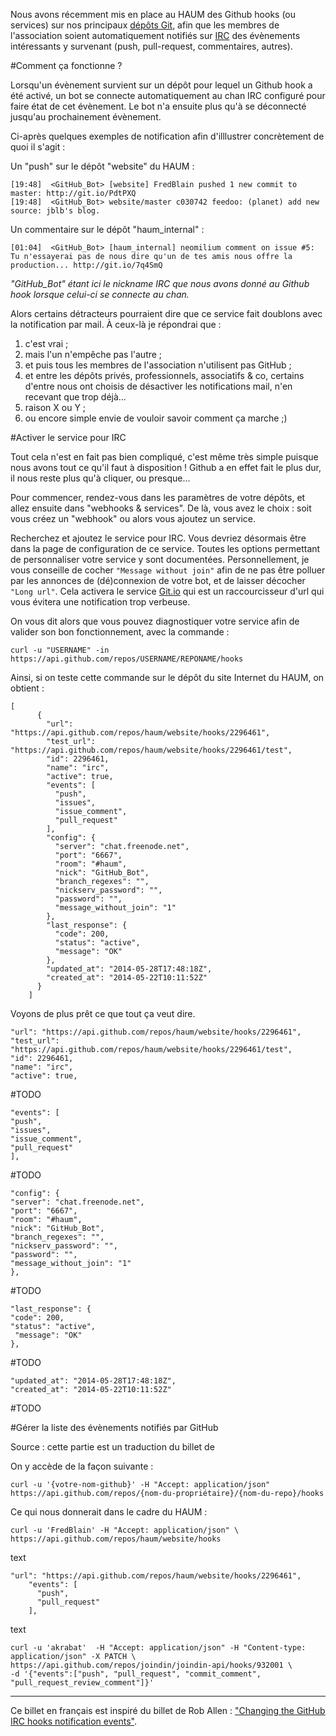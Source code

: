 <!--t Activer un Github hook pour IRC t-->

Nous avons récemment mis en place au HAUM des Github hooks (ou services) sur nos principaux [dépôts Git][1], afin que les membres de l'association soient automatiquement notifiés sur [IRC][2] des évènements intéressants y survenant (push, pull-request, commentaires, autres).

#Comment ça fonctionne ?

Lorsqu'un évènement survient sur un dépôt pour lequel un Github hook a été activé, un bot se connecte automatiquement au chan IRC configuré pour faire état de cet évènement. Le bot n'a ensuite plus qu'à se déconnecté jusqu'au prochainement évènement. 

Ci-après quelques exemples de notification afin d'illlustrer concrètement de quoi il s'agit :

Un "push" sur le dépôt "website" du HAUM :

    [19:48]  <GitHub_Bot> [website] FredBlain pushed 1 new commit to master: http://git.io/PdtPXQ  
    [19:48]  <GitHub_Bot> website/master c030742 feedoo: (planet) add new source: jblb's blog.

Un commentaire  sur le dépôt "haum_internal" :

    [01:04]  <GitHub_Bot> [haum_internal] neomilium comment on issue #5: Tu n'essayerai pas de nous dire qu'un de tes amis nous offre la production... http://git.io/7q4SmQ 

 *"GitHub_Bot" étant ici le nickname IRC que nous avons donné au Github hook lorsque celui-ci se connecte au chan.*

Alors certains détracteurs pourraient dire que ce service fait doublons avec la notification par mail. À ceux-là je répondrai que :

 1. c'est vrai ;
 2. mais l'un n'empêche pas l'autre ;
 3. et puis tous les membres de l'association n'utilisent pas GitHub ;
 4. et entre les dépôts privés, professionnels, associatifs & co, certains d'entre nous ont choisis de désactiver les notifications mail, n'en recevant que trop déjà...
 5. raison X ou Y ;
 6. ou encore simple envie de vouloir savoir comment ça marche ;)

#Activer le service pour IRC

Tout cela n'est en fait pas bien compliqué, c'est même très simple puisque nous avons tout ce qu'il faut à disposition !
Github a en effet fait le plus dur, il nous reste plus qu'à cliquer, ou presque...

Pour commencer, rendez-vous dans les paramètres de votre dépôts, et allez ensuite dans "webhooks & services".
De là, vous avez le choix :  soit vous créez un "webhook" ou alors vous ajoutez un service.

Recherchez et ajoutez le service pour IRC. Vous devriez désormais être dans la page de configuration de ce service.
Toutes les options permettant de personnaliser votre service y sont documentées.
Personnellement, je vous conseille de cocher `"Message without join"` afin de ne pas être polluer par les annonces de (dé)connexion de votre bot, et de laisser décocher `"Long url"`. Cela activera le service [Git.io][3] qui est un raccourcisseur d'url qui vous évitera une notification trop verbeuse.

On vous dit alors que vous pouvez diagnostiquer votre service afin de valider son bon fonctionnement, avec la commande :

    curl -u "USERNAME" -in https://api.github.com/repos/USERNAME/REPONAME/hooks

Ainsi, si on teste cette commande sur le dépôt du site Internet du HAUM, on obtient :

    

    [
          {
            "url": "https://api.github.com/repos/haum/website/hooks/2296461",
            "test_url": "https://api.github.com/repos/haum/website/hooks/2296461/test",
            "id": 2296461,
            "name": "irc",
            "active": true,
            "events": [
              "push",
              "issues",
              "issue_comment",
              "pull_request"
            ],
            "config": {
              "server": "chat.freenode.net",
              "port": "6667",
              "room": "#haum",
              "nick": "GitHub_Bot",
              "branch_regexes": "",
              "nickserv_password": "",
              "password": "",
              "message_without_join": "1"
            },
            "last_response": {
              "code": 200,
              "status": "active",
              "message": "OK"
            },
            "updated_at": "2014-05-28T17:48:18Z",
            "created_at": "2014-05-22T10:11:52Z"
          }
        ]

Voyons de plus prêt ce que tout ça veut dire.

    "url": "https://api.github.com/repos/haum/website/hooks/2296461",
    "test_url": "https://api.github.com/repos/haum/website/hooks/2296461/test",
    "id": 2296461,
    "name": "irc",
    "active": true,

#TODO

    "events": [
    "push",
    "issues",
    "issue_comment",
    "pull_request"
    ],

#TODO

    "config": {
    "server": "chat.freenode.net",
    "port": "6667",
    "room": "#haum",
    "nick": "GitHub_Bot",
    "branch_regexes": "",
    "nickserv_password": "",
    "password": "",
    "message_without_join": "1"
    },

#TODO

    "last_response": {
    "code": 200,
    "status": "active",
     "message": "OK"
    },

#TODO

    "updated_at": "2014-05-28T17:48:18Z",
    "created_at": "2014-05-22T10:11:52Z"

#TODO

#Gérer la liste des évènements notifiés par GitHub

Source : cette partie est un traduction du billet de 

On y accède de la façon suivante :

    curl -u '{votre-nom-github}' -H "Accept: application/json" 
    https://api.github.com/repos/{nom-du-propriétaire}/{nom-du-repo}/hooks

Ce qui nous donnerait dans le cadre du HAUM : 

    curl -u 'FredBlain' -H "Accept: application/json" \
    https://api.github.com/repos/haum/website/hooks

text

    "url": "https://api.github.com/repos/haum/website/hooks/2296461",
        "events": [
          "push",
          "pull_request"
        ],
    
text

    curl -u 'akrabat'  -H "Accept: application/json" -H "Content-type: application/json" -X PATCH \
    https://api.github.com/repos/joindin/joindin-api/hooks/932001 \
    -d '{"events":["push", "pull_request", "commit_comment", "pull_request_review_comment"]}'


----------
Ce billet en français est inspiré du billet de Rob Allen : ["Changing the GitHub IRC hooks notification events"][4].


  [1]: https://github.com/haum
  [2]: http://irc.lc/freenode/haum/
  [3]: http://git.io
  [4]: http://akrabat.com/computing/changing-the-github-irc-hooks-notification-events/
